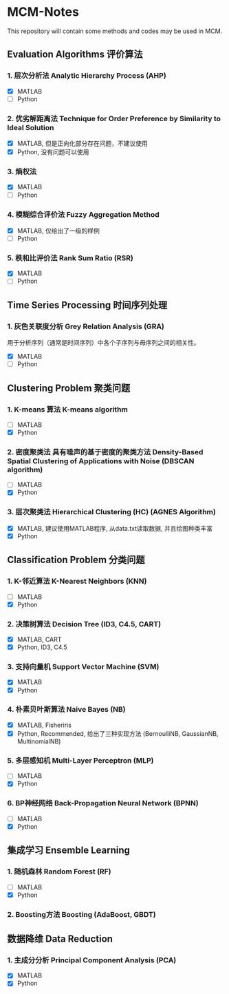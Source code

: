 # MCM-Notes

This repository will contain some methods and codes may be used in MCM.

## Evaluation Algorithms 评价算法

### 1. 层次分析法 Analytic Hierarchy Process (AHP)

- [x] MATLAB
- [ ] Python

### 2. 优劣解距离法 Technique for Order Preference by Similarity to Ideal Solution

- [x] MATLAB, 但是正向化部分存在问题，不建议使用
- [x] Python, 没有问题可以使用

### 3. 熵权法

- [x] MATLAB
- [ ] Python

### 4. 模糊综合评价法 Fuzzy Aggregation Method

- [x] MATLAB, 仅给出了一级的样例
- [ ] Python

### 5. 秩和比评价法 Rank Sum Ratio (RSR)

- [x] MATLAB
- [ ] Python

## Time Series Processing 时间序列处理

### 1. 灰色关联度分析 Grey Relation Analysis (GRA)

用于分析序列（通常是时间序列）中各个子序列与母序列之间的相关性。

- [x] MATLAB
- [ ] Python

## Clustering Problem 聚类问题

### 1. K-means 算法 K-means algorithm

- [ ] MATLAB
- [x] Python

### 2. 密度聚类法 具有噪声的基于密度的聚类方法 Density-Based Spatial Clustering of Applications with Noise (DBSCAN algorithm)

- [ ] MATLAB
- [x] Python

### 3. 层次聚类法 Hierarchical Clustering (HC) (AGNES Algorithm)

- [x] MATLAB, 建议使用MATLAB程序, 从data.txt读取数据, 并且绘图种类丰富
- [x] Python

## Classification Problem 分类问题

### 1. K-邻近算法 K-Nearest Neighbors (KNN)

- [ ] MATLAB
- [x] Python

### 2. 决策树算法 Decision Tree (ID3, C4.5, CART)

- [x] MATLAB, CART
- [x] Python, ID3, C4.5

### 3. 支持向量机 Support Vector Machine (SVM)

- [x] MATLAB
- [x] Python

### 4. 朴素贝叶斯算法 Naive Bayes (NB)

- [x] MATLAB, Fisheriris
- [x] Python, Recommended, 给出了三种实现方法 (BernoulliNB, GaussianNB, MultinomialNB)

### 5. 多层感知机 Multi-Layer Perceptron (MLP)

- [ ] MATLAB
- [x] Python

### 6. BP神经网络 Back-Propagation Neural Network (BPNN)

- [ ] MATLAB
- [x] Python

## 集成学习 Ensemble Learning

### 1. 随机森林 Random Forest (RF)

- [ ] MATLAB
- [x] Python

### 2. Boosting方法 Boosting (AdaBoost, GBDT)

## 数据降维 Data Reduction

### 1. 主成分分析 Principal Component Analysis (PCA)

- [x] MATLAB
- [x] Python

